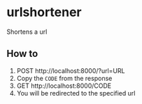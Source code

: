 # urlshortener

Shortens a url

## How to

1. POST http://localhost:8000/?url=URL
2. Copy the `CODE` from the response
3. GET http://localhost:8000/CODE
4. You will be redirected to the specified url
